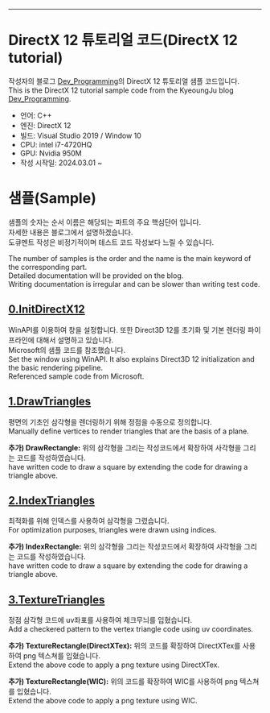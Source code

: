 ---

# DirectX 12 튜토리얼 코드(DirectX 12 tutorial)

작성자의 블로그 [Dev_Programming](https://kj1241.github.io/)의 DirectX 12 튜토리얼 샘플 코드입니다.  
This is the DirectX 12 tutorial sample code from the KyeoungJu blog [Dev_Programming](https://kj1241.github.io/).  

- 언어: C++
- 엔진: DirectX 12
- 빌드: Visual Studio 2019 / Window 10
- CPU: intel  i7-4720HQ
- GPU: Nvidia 950M
- 작성 시작일: 2024.03.01 ~

# 샘플(Sample)

샘플의 숫자는 순서 이름은 해당되는 파트의 주요 핵심단어 입니다.  
자세한 내용은 블로그에서 설명하겠습니다.  
도큐멘트 작성은 비정기적이며 테스트 코드 작성보다 느릴 수 있습니다.  

The number of samples is the order and the name is the main keyword of the corresponding part.  
Detailed documentation will be provided on the blog.  
Writing documentation is irregular and can be slower than writing test code.  

## [0.InitDirectX12](Tutorial/0.InitDirectX12)

WinAPI를 이용하여 창을 설정합니다. 또한 Direct3D 12를 초기화 및 기본 렌더링 파이프라인에 대해서 설명하고 있습니다.  
Microsoft의 샘플 코드를 참조했습니다.  
Set the window using WinAPI. It also explains Direct3D 12 initialization and the basic rendering pipeline.  
Referenced sample code from Microsoft.  

## [1.DrawTriangles](Tutorial/1.DrawTriangles)

평면의 기초인 삼각형을 렌더링하기 위해 정점을 수동으로 정의합니다.  
Manually define vertices to render triangles that are the basis of a plane.  

**추가) DrawRectangle:**
위의 삼각형을 그리는 작성코드에서 확장하여 사각형을 그리는 코드를 작성하였습니다.  
 have written code to draw a square by extending the code for drawing a triangle above.  

## [2.IndexTriangles](Tutorial/2.IndexTriangles)

최적화를 위해 인덱스를 사용하여 삼각형을 그렸습니다.  
For optimization purposes, triangles were drawn using indices.   

**추가) IndexRectangle:**
위의 삼각형을 그리는 작성코드에서 확장하여 사각형을 그리는 코드를 작성하였습니다.  
have written code to draw a square by extending the code for drawing a triangle above.  

## [3.TextureTriangles](Tutorial/3.TextureTriangles)

정점 삼각형 코드에 uv좌표를 사용하여 체크무늬를 입혔습니다.  
Add a checkered pattern to the vertex triangle code using uv coordinates.  

**추가) TextureRectangle(DirectXTex):**
위의 코드를 확장하여 DirectXTex를 사용하여 png 텍스쳐를 입혔습니다.  
Extend the above code to apply a png texture using DirectXTex.  

**추가) TextureRectangle(WIC):**
위의 코드를 확장하여 WIC를 사용하여 png 텍스쳐를 입혔습니다.  
Extend the above code to apply a png texture using WIC.




